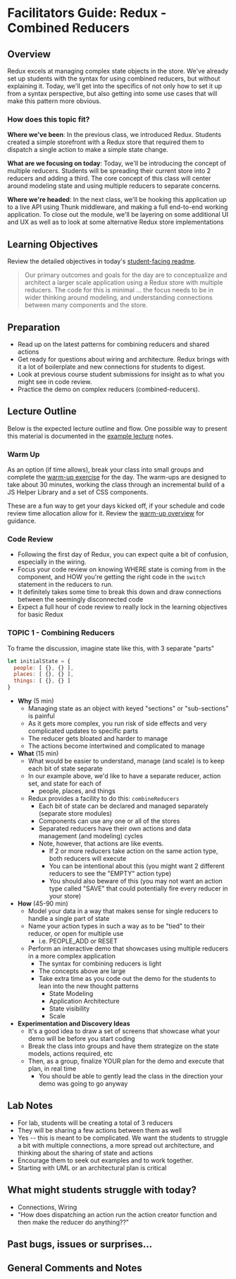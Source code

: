 # Facilitators Guide: Redux - Combined Reducers

## Overview

Redux excels at managing complex state objects in the store. We've already set up students with the syntax for using combined reducers, but without explaining it. Today, we'll get into the specifics of not only how to set it up from a syntax perspective, but also getting into some use cases that will make this pattern more obvious.

### How does this topic fit?

**Where we've been**:
In the previous class, we introduced Redux. Students created a simple storefront with a Redux store that required them to dispatch a single action to make a simple state change.

**What are we focusing on today**:
Today, we'll be introducing the concept of multiple reducers. Students will be spreading their current store into 2 reducers and adding a third. The core concept of this class will center around modeling state and using multiple reducers to separate concerns.

**Where we're headed**:
In the next class, we'll be hooking this application up to a live API using Thunk middleware, and making a full end-to-end working application. To close out the module, we'll be layering on some additional UI and UX as well as to look at some alternative Redux store implementations

## Learning Objectives

Review the detailed objectives in today's [student-facing readme](../README.md).

> Our primary outcomes and goals for the day are to conceptualize and architect a larger scale application using a Redux store with multiple reducers. The code for this is minimal ... the focus needs to be in wider thinking around modeling, and understanding connections between many components and the store.

## Preparation

- Read up on the latest patterns for combining reducers and shared actions
- Get ready for questions about wiring and architecture. Redux brings with it a lot of boilerplate and new connections for students to digest.
- Look at previous course student submissions for insight as to what you might see in code review.
- Practice the demo on complex reducers (combined-reducers).

## Lecture Outline

Below is the expected lecture outline and flow. One possible way to present this material is documented in the [example lecture](./LECTURE-EXAMPLE.md) notes.

### Warm Up

As an option (if time allows), break your class into small groups and complete the [warm-up exercise](../warm-up/README.md) for the day. The warm-ups are designed to take about 30 minutes, working the class through an incremental build of a JS Helper Library and a set of CSS components.

These are a fun way to get your days kicked off, if your schedule and code review time allocation allow for it. Review the [warm-up overview](../../warm-ups/README.md) for guidance.

### Code Review

- Following the first day of Redux, you can expect quite a bit of confusion, especially in the wiring.
- Focus your code review on knowing WHERE state is coming from in the component, and HOW you're getting the right code in the `switch` statement in the reducers to run.
- It definitely takes some time to break this down and draw connections between the seemingly disconnected code
- Expect a full hour of code review to really lock in the learning objectives for basic Redux

### TOPIC 1 - Combining Reducers

To frame the discussion, imagine state like this, with 3 separate "parts"

```javascript
let initialState = {
  people: [ {}, {} ],
  places: [ {}, {} ],
  things: [ {}, {} ]
}
```

- **Why** (5 min)
  - Managing state as an object with keyed "sections" or "sub-sections" is painful
  - As it gets more complex, you run risk of side effects and very complicated updates to specific parts
  - The reducer gets bloated and harder to manage
  - The actions become intertwined and complicated to manage
- **What** (15 min)
  - What would be easier to understand, manage (and scale) is to keep each bit of state separate
  - In our example above, we'd like to have a separate reducer, action set, and state for each of
    - people, places, and things
  - Redux provides a facility to do this: `combineReducers`
    - Each bit of state can be declared and managed separately (separate store modules)
    - Components can use any one or all of the stores
    - Separated reducers have their own actions and data management (and modeling) cycles
    - Note, however, that actions are like events.
      - If 2 or more reducers take action on the same action type, both reducers will execute
      - You can be intentional about this (you might want 2 different reducers to see the "EMPTY" action type)
      - You should also beware of this (you may not want an action type called "SAVE" that could potentially fire every reducer in your store)
- **How** (45-90 min)
  - Model your data in a way that makes sense for single reducers to handle a single part of state
  - Name your action types in such a way as to be "tied" to their reducer, or open for multiple use
    - i.e. PEOPLE_ADD or RESET
  - Perform an interactive demo that showcases using multiple reducers in a more complex application
    - The syntax for combining reducers is light
    - The concepts above are large
    - Take extra time as you code out the demo for the students to lean into the new thought patterns
      - State Modeling
      - Application Architecture
      - State visibility
      - Scale
- **Experimentation and Discovery Ideas**
  - It's a good idea to draw a set of screens that showcase what your demo will be before you start coding
  - Break the class into groups and have them strategize on the state models, actions required, etc
  - Then, as a group, finalize YOUR plan for the demo and execute that plan, in real time
    - You should be able to gently lead the class in the direction your demo was going to go anyway

## Lab Notes

- For lab, students will be creating a total of 3 reducers
- They will be sharing a few actions between them as well
- Yes -- this is meant to be complicated. We want the students to struggle a bit with multiple connections, a more spread out architecture, and thinking about the sharing of state and actions
- Encourage them to seek out examples and to work together.
- Starting with UML or an architectural plan is critical

## What might students struggle with today?

- Connections, Wiring
- "How does dispatching an action run the action creator function and then make the reducer do anything??"

## Past bugs, issues or surprises...

## General Comments and Notes

